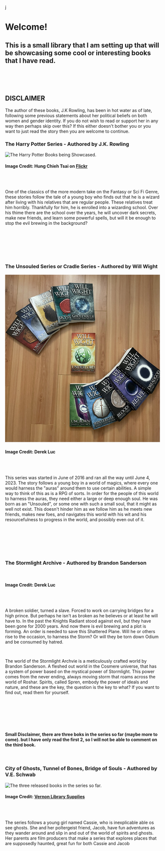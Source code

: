 j<!DOCTYPE html>
<html>
  <head>
    <title> Some interesting Fantasy books to read.</title>
  </head>
  <body>
    <h1>
      Welcome!
    </h1>
    <h2>
      This is a small library that I am setting up that will be showcasing some cool or interesting books that I have read.
    </h2>
    <br>
    <br>
    <br>
    <h2>
      <strong> DISCLAIMER </strong>
    </h2>
    <p>
      The author of these books, J.K Rowling, has been in hot water as of late, following some previous statements about her political beliefs on both women and gender identity. If you do not wish to read or support her in any way then perhaps skip over this? If this either doesn't bother you or you want to just read the story then you are welcome to continue.
    </p>
    <h3>
      The Harry Potter Series - Authored by J.K. Rowling
    </h3>
    <img src="https://live.staticflickr.com/2174/2061292757_73e8ef5397_b.jpg" alt="The Harry Potter Books being Showcased.">
    <h4>
      Image Credit: Hung Chieh Tsai on <a href="https://www.flickr.com/photos/bibicall/2061292757" target="_blank">Flickr</a>
    </h4>
    <br>
    <br>
    <p>
      One of the classics of the more modern take on the Fantasy or Sci Fi Genre, these stories follow the tale of a young boy who finds out that he is a wizard after living with his relatives that are regular          people. These relatives treat him horribly. Thankfully for him, he is enrolled into a wizarding school. Over his thime there are the school over the years, he will uncover dark secrets, make new friends,          and learn some powerful spells, but will it be enough to stop the evil brewing in the background?
    </p>
    <br>
    <br>
    <br>
    <br>
    <br>
    <h3>
      The Unsouled Series or Cradle Series - Authored by Will Wight
    </h3>
    <!-- DOWNLOAD THE FILES ONTO THE COMPUTER, THEN ADD THEM TO THE REPO. THEN COMMIT THE CHANGE TO THE REPO ALSO DON'T FORGET WAYBOUND-->
    <img src="IMG_0650.jpg" alt="The 12 books in the Cradle Series">
    <h4>
      Image Credit: Derek Luc
    </h4>
    <br>
    <br>
    <p>
      This series was started in June of 2016 and ran all the way until June 4, 2023. The story follows a young boy in a world of magics, where every one would harness the "auras" around them to use certain abilities. A simple way to think of this as is a RPG of sorts. In order for the people of this world to harness the auras, they need either a large or deep enough soul. He was born as an "Unsouled", or some one with such a small soul, that it might as well not exist. This doesn't hinder him as we follow him as he meets new friends, makes new foes, and navigates this world with his wit and his resourcefulness to progress in the world, and possibly even out of it.
    </p>
    <br>
    <br>
    <br>
    <br>
    <br>
    <h3>
      The Stormlight Archive - Authored by Brandon Sanderson
    </h3>
    <!--REMEMBER TO TAKE PHOTOS OF THE STORMLIGHT ARCHIVE AND TO REMEMBER HOW TO INSERT THEM-->
    <img src="" alt="">
    <h4>
      Image Credit: Derek Luc
    </h4>
    <br>
    <br>
    <p>
      A broken soldier, turned a slave. Forced to work on carrying bridges for a high prince. But perhaps he isn't as broken as he believes or at least he will have to. In the past the Knights Radiant stood against evil, but they have been gone for 2000 years. And now there is evil brewing and a plot is forming. An order is needed to save this Shattered Plane. Will he or others rise to the occasion, to harness the Storm? Or will they be torn down Odium and be consumed by hatred.
    </p>
    <br>
    <p>
      The world of the Stormlight Archvie is a meticulously crafted world by Brandon Sanderson. A fleshed out world in the Cosmere universe, that has a system of power based on the mystical power of Stormlight. This power comes from the never ending, always moving storm that roams across the world of Roshar. Spirits, called Spren, embody the power of ideals and nature, and these are the key, the question is the key to what? If you want to find out, read them for yourself.
    </p>
      <br>
    <br>
    <br>
    <br>
    <br>
    <h4>
      Small Disclaimer, there are three boks in the series so far (maybe more to come). but I have only read the first 2, so I will not be able to comment on the third book.
    </h4>
    <br>
    <h3>
      City of Ghosts, Tunnel of Bones, Bridge of Souls - Authored by V.E. Schwab
    </h3>
    <img src="https://www.vernonlibrarysupplies.com/images/uploads/books/12320422_popup.jpg" alt="The three released books in the series so far.">
    <br>
    <h4>
      Image Credit: <a href="https://www.vernonlibrarysupplies.com/product/_12320422/middle_grade_books" target="_blank"> Vernon Library Supplies</a>
    </h4>
    <br>
    <br>
    <p>
      The series follows a young girl named Cassie, who is inexplicable able os see ghosts. She and her poltergeist friend, Jacob, have fun adventures as they wander around and slip in and out of the world of spirits and ghosts. Her parents are film producers that make a series that explores places that are supposedly haunted, great fun for both Cassie and Jacob
    </p>
  </body>
</html>
